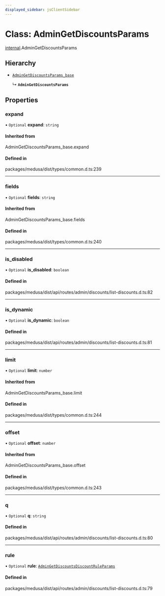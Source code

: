 ```yaml
---
displayed_sidebar: jsClientSidebar
---
```


# Class: AdminGetDiscountsParams

[internal](../modules/internal-8.md).AdminGetDiscountsParams

## Hierarchy

- [`AdminGetDiscountsParams_base`](../modules/internal-8.md#admingetdiscountsparams_base)

  ↳ **`AdminGetDiscountsParams`**

## Properties

### expand

• `Optional` **expand**: `string`

#### Inherited from

AdminGetDiscountsParams\_base.expand

#### Defined in

packages/medusa/dist/types/common.d.ts:239

___

### fields

• `Optional` **fields**: `string`

#### Inherited from

AdminGetDiscountsParams\_base.fields

#### Defined in

packages/medusa/dist/types/common.d.ts:240

___

### is\_disabled

• `Optional` **is\_disabled**: `boolean`

#### Defined in

packages/medusa/dist/api/routes/admin/discounts/list-discounts.d.ts:82

___

### is\_dynamic

• `Optional` **is\_dynamic**: `boolean`

#### Defined in

packages/medusa/dist/api/routes/admin/discounts/list-discounts.d.ts:81

___

### limit

• `Optional` **limit**: `number`

#### Inherited from

AdminGetDiscountsParams\_base.limit

#### Defined in

packages/medusa/dist/types/common.d.ts:244

___

### offset

• `Optional` **offset**: `number`

#### Inherited from

AdminGetDiscountsParams\_base.offset

#### Defined in

packages/medusa/dist/types/common.d.ts:243

___

### q

• `Optional` **q**: `string`

#### Defined in

packages/medusa/dist/api/routes/admin/discounts/list-discounts.d.ts:80

___

### rule

• `Optional` **rule**: [`AdminGetDiscountsDiscountRuleParams`](internal-8.AdminGetDiscountsDiscountRuleParams.md)

#### Defined in

packages/medusa/dist/api/routes/admin/discounts/list-discounts.d.ts:79
